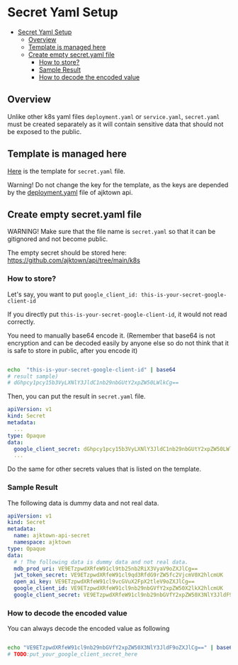 
# Secret Yaml Setup

<!-- TOC -->

- [Secret Yaml Setup](#secret-yaml-setup)
  - [Overview](#overview)
  - [Template is managed here](#template-is-managed-here)
  - [Create empty secret.yaml file](#create-empty-secretyaml-file)
    - [How to store?](#how-to-store)
    - [Sample Result](#sample-result)
    - [How to decode the encoded value](#how-to-decode-the-encoded-value)

<!-- /TOC -->

## Overview

Unlike other k8s yaml files `deployment.yaml` or `service.yaml`, `secret.yaml` must be created separately as it will contain sensitive data that should not be exposed to the public.

## Template is managed here

[Here](./05_secret.yaml) is the template for `secret.yaml` file.

Warning! Do not change the key for the template, as the keys are depended by the [deployment.yaml](https://github.com/ajktown/api/blob/19a3181bb1bf3206954529a314534d1099f4fea4/k8s/deployment.yaml#L20-L45) file of ajktown api.

## Create empty secret.yaml file

WARNING! Make sure that the file name is `secret.yaml`  so that it can be gitignored and not become public.

The empty secret should be stored here: https://github.com/ajktown/api/tree/main/k8s




### How to store?

Let's say, you want to put `google_client_id: this-is-your-secret-google-client-id`

If you directly put `this-is-your-secret-google-client-id`, it would not read correctly.

You need to manually base64 encode it. (Remember that base64 is not encryption and can be decoded easily by anyone else so do not think that it is safe to store in public, after you encode it)

```sh

echo  "this-is-your-secret-google-client-id" | base64 
# result sample)
# dGhpcy1pcy15b3VyLXNlY3JldC1nb29nbGUtY2xpZW50LWlkCg==
```
Then, you can put the result in `secret.yaml` file.

```yaml
apiVersion: v1
kind: Secret
metadata:
  ...
type: Opaque
data:
  google_client_secret: dGhpcy1pcy15b3VyLXNlY3JldC1nb29nbGUtY2xpZW50LWlkCg==
  ...
```

Do the same for other secrets values that is listed on the template.

### Sample Result
The following data is dummy data and not real data.

```yaml
apiVersion: v1
kind: Secret
metadata:
  name: ajktown-api-secret
  namespace: ajktown
type: Opaque
data:
  # ! The following data is dummy data and not real data.
  mdb_prod_uri: VE9ETzpwdXRfeW91cl9tb25nb2RiX3VyaV9oZXJlCg==
  jwt_token_secret: VE9ETzpwdXRfeW91cl9qd3RfdG9rZW5fc2VjcmV0X2hlcmUK
  open_ai_key: VE9ETzpwdXRfeW91cl9vcGVuX2FpX2tleV9oZXJlCg==
  google_client_id: VE9ETzpwdXRfeW91cl9nb29nbGVfY2xpZW50X2lkX2hlcmUK
  google_client_secret: VE9ETzpwdXRfeW91cl9nb29nbGVfY2xpZW50X3NlY3JldF9oZXJlCg==
```

### How to decode the encoded value

You can always decode the encoded value as following

```sh

echo "VE9ETzpwdXRfeW91cl9nb29nbGVfY2xpZW50X3NlY3JldF9oZXJlCg==" | base64 --decode
# TODO:put_your_google_client_secret_here

```
